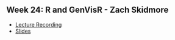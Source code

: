## Week 24: R and GenVisR - Zach Skidmore

- [Lecture Recording]()
- [Slides](https://github.com/genome/bfx-workshop/blob/master/lectures/week_24/BFX_GenVisR.html)

